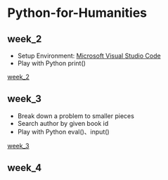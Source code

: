 # Python-for-Humanities

## week_2
+ Setup Environment: [Microsoft Visual Studio Code](https://code.visualstudio.com)
+ Play with Python print()

[week_2](https://github.com/hsiehkl/Python-for-Humanities/blob/master/week_2/Week_2.ipynb)


## week_3
+ Break down a problem to smaller pieces
+ Search author by given book id
+ Play with Python eval()、input()

[week_3](https://github.com/hsiehkl/Python-for-Humanities/blob/master/week_3/Week_3.ipynb)

## week_4
